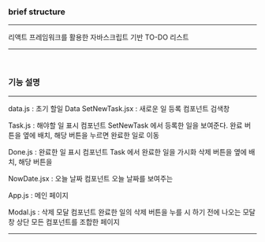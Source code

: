 ### brief structure

<hr/>

리액트 프레임워크를 활용한 자바스크립트 기반 TO-DO 리스트

<hr/>

<br/>

### 기능 설명

<hr/>

data.js : 초기 할일 Data
SetNewTask.jsx : 새로운 일 등록 컴포넌트
검색창

Task.js : 해야할 일 표시 컴포넌트
SetNewTask 에서 등록한 일을 보여준다.
완료 버튼을 옆에 배치, 해당 버튼을 누르면 완료한 일로 이동
    
Done.js : 완료한 일 표시 컴포넌트
Task 에서 완료한 일을 가시화
삭제 버튼을 옆에 배치, 해당 버튼을
    
NowDate.jsx : 오늘 날짜 컴포넌트
오늘 날짜를 보여주는
    
App.js : 메인 페이지

Modal.js : 삭제 모달 컴포넌트
완료한 일의 삭제 버튼을 누를 시 하기 전에 나오는 모달 창
상단 모든 컴포넌트를 조합한 페이지

<hr/>

